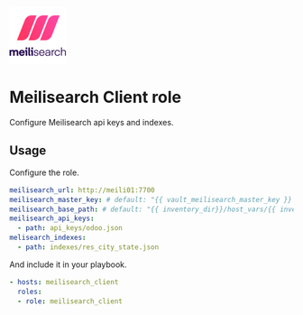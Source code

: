 <img src="/logos/meilisearch_client.png" alt="meilisearch_client logo" width="100" height="100">

# Meilisearch Client role

Configure Meilisearch api keys and indexes.

## Usage

Configure the role.

```yml
meilisearch_url: http://meili01:7700
meilisearch_master_key: # default: "{{ vault_meilisearch_master_key }}
meilisearch_base_path: # default: "{{ inventory_dir}}/host_vars/{{ inventory_hostname }}"
meilisearch_api_keys:
  - path: api_keys/odoo.json
melisearch_indexes:
  - path: indexes/res_city_state.json
```

And include it in your playbook.

```yml
- hosts: meilisearch_client
  roles:
  - role: meilisearch_client
```
